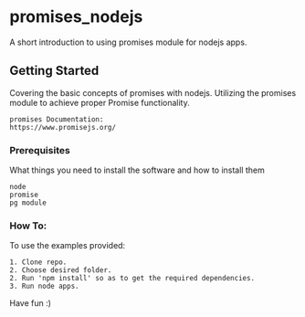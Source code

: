# promises_nodejs
A short introduction to using promises module for nodejs apps.

## Getting Started
Covering the basic concepts of promises with nodejs. Utilizing the promises module to achieve proper Promise functionality. 

```
promises Documentation:
https://www.promisejs.org/
```
### Prerequisites

What things you need to install the software and how to install them

```
node
promise
pg module
```

### How To:

To use the examples provided:

```
1. Clone repo.
2. Choose desired folder.
2. Run 'npm install' so as to get the required dependencies.
3. Run node apps.
```

Have fun :)
